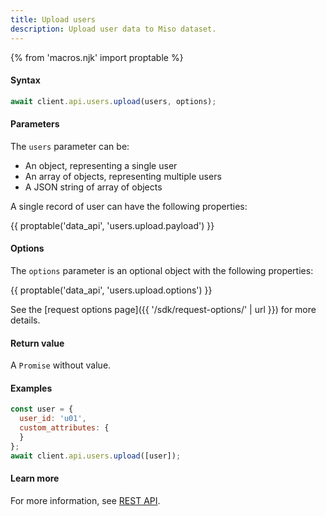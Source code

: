```yaml
---
title: Upload users
description: Upload user data to Miso dataset.
---
```


{% from 'macros.njk' import proptable %}

#### Syntax
```js
await client.api.users.upload(users, options);
```

#### Parameters
The `users` parameter can be:
* An object, representing a single user
* An array of objects, representing multiple users
* A JSON string of array of objects

A single record of user can have the following properties:

{{ proptable('data_api', 'users.upload.payload') }}

#### Options
The `options` parameter is an optional object with the following properties:

{{ proptable('data_api', 'users.upload.options') }}

See the [request options page]({{ '/sdk/request-options/' | url }}) for more details.

#### Return value
A `Promise` without value.

#### Examples
```js
const user = {
  user_id: 'u01',
  custom_attributes: {
  }
};
await client.api.users.upload([user]);
```

#### Learn more
For more information, see [REST API](https://api.askmiso.com/#tag/Product-Content-APIs/operation/content_write_api_v1_products_post).
